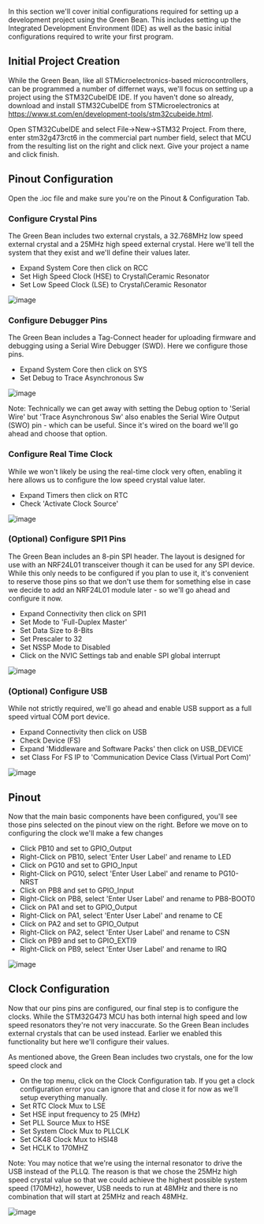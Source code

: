 In this section we'll cover initial configurations required for setting up a development project using the Green Bean.  This includes setting up the Integrated Development Environment (IDE) as well as the basic initial configurations required to write your first program.  

## Initial Project Creation

While the Green Bean, like all STMicroelectronics-based microcontrollers, can be programmed a number of differnet ways, we'll focus on setting up a project using the STM32CubeIDE IDE.  If you haven't done so already, download and install STM32CubeIDE from STMicroelectronics at https://www.st.com/en/development-tools/stm32cubeide.html.  


Open STM32CubeIDE and select File->New->STM32 Project.  From there, enter stm32g473rct6 in the commercial part number field, select that MCU from the resulting list on the right and click next.  Give your project a name and click finish.

## Pinout Configuration

Open the .ioc file and make sure you're on the Pinout & Configuration Tab.  

### Configure Crystal Pins
The Green Bean includes two external crystals, a 32.768MHz low speed external crystal and a 25MHz high speed external crystal.  Here we'll tell the system that they exist and we'll define their values later.

- Expand System Core then click on RCC
- Set High Speed Clock (HSE) to Crystal\Ceramic Resonator
- Set Low Speed Clock (LSE) to Crystal\Ceramic Resonator

![image](/images/RCC.png)


### Configure Debugger Pins
The Green Bean includes a Tag-Connect header for uploading firmware and debugging using a Serial Wire Debugger (SWD).  Here we configure those pins.  

- Expand System Core then click on SYS
- Set Debug to Trace Asynchronous Sw

![image](/images/SYS.png)

Note:  Technically we can get away with setting the Debug option to 'Serial Wire' but 'Trace Asynchronous Sw' also enables the Serial Wire Output (SWO) pin - which can be useful.  Since it's wired on the board we'll go ahead and choose that option.

### Configure Real Time Clock
While we won't likely be using the real-time clock very often, enabling it here allows us to configure the low speed crystal value later.

- Expand Timers then click on RTC
- Check 'Activate Clock Source'

![image](/images/RTC.png)

### (Optional) Configure SPI1 Pins

The Green Bean includes an 8-pin SPI header.  The layout is designed for use with an NRF24L01 transceiver though it can be used for any SPI device.  While this only needs to be configured if you plan to use it, it's convenient to reserve those pins so that we don't use them for something else in case we decide to add an NRF24L01 module later - so we'll go ahead and configure it now.

- Expand Connectivity then click on SPI1
- Set Mode to 'Full-Duplex Master'
- Set Data Size to 8-Bits
- Set Prescaler to 32
- Set NSSP Mode to Disabled
- Click on the NVIC Settings tab and enable SPI global interrupt

![image](/images/SPI1.png)

### (Optional) Configure USB

While not strictly required, we'll go ahead and enable USB support as a full speed virtual COM port device.

- Expand Connectivity then click on USB
- Check Device (FS)
- Expand 'Middleware and Software Packs' then click on USB_DEVICE
- set Class For FS IP to 'Communication Device Class (Virtual Port Com)'

![image](/images/USBVCP.png)

## Pinout

Now that the main basic components have been configured, you'll see those pins selected on the pinout view on the right.  Before we move on to configuring the clock we'll make a few changes

- Click PB10 and set to GPIO_Output
- Right-Click on PB10, select 'Enter User Label' and rename to LED
- Click on PG10 and set to GPIO_Input
- Right-Click on PG10, select 'Enter User Label' and rename to PG10-NRST
- Click on PB8 and set to GPIO_Input
- Right-Click on PB8, select 'Enter User Label' and rename to PB8-BOOT0
- Click on PA1 and set to GPIO_Output
- Right-Click on PA1, select 'Enter User Label' and rename to CE
- Click on PA2 and set to GPIO_Output
- Right-Click on PA2, select 'Enter User Label' and rename to CSN
- Click on PB9 and set to GPIO_EXTI9
- Right-Click on PB9, select 'Enter User Label' and rename to IRQ


![image](/images/pinout.png)


## Clock Configuration

Now that our pins pins are configured, our final step is to configure the clocks. While the STM32G473 MCU has both internal high speed and low speed resonators they're not very inaccurate.  So the Green Bean includes external crystals that can be used instead.  Earlier we enabled this functionality but here we'll configure their values.  

As mentioned above, the Green Bean includes two crystals, one for the low speed clock and 

- On the top menu, click on the Clock Configuration tab.  If you get a clock configuration error you can ignore that and close it for now as we'll setup everything manually.
- Set RTC Clock Mux to LSE
- Set HSE input frequency to 25 (MHz)
- Set PLL Source Mux to HSE
- Set System Clock Mux to PLLCLK
- Set CK48 Clock Mux to HSI48
- Set HCLK to 170MHZ

Note:  You may notice that we're using the internal resonator to drive the USB instead of the PLLQ.  The reason is that we chose the 25MHz high speed crystal value so that we could achieve the highest possible system speed (170MHz), however, USB needs to run at 48MHz and there is no combination that will start at 25MHz and reach 48MHz.  

![image](/images/Clock.png)



